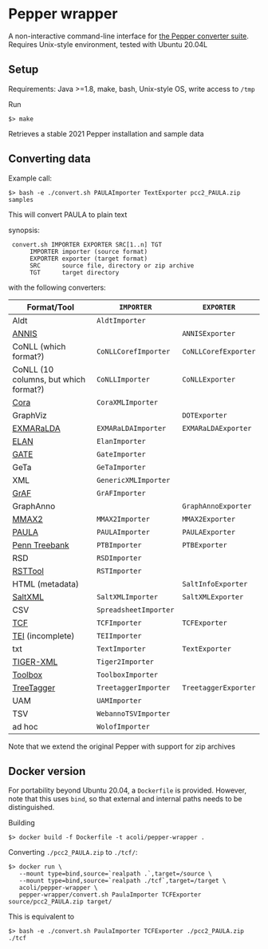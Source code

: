 
# Pepper wrapper

A non-interactive command-line interface for [the Pepper converter suite](https://corpus-tools.org/pepper).
Requires Unix-style environment, tested with Ubuntu 20.04L

## Setup

Requirements: Java >=1.8, make, bash, Unix-style OS, write access to `/tmp`

Run

    $> make

Retrieves a stable 2021 Pepper installation and sample data

## Converting data

Example call:

	$> bash -e ./convert.sh PAULAImporter TextExporter pcc2_PAULA.zip samples

This will convert PAULA to plain text

synopsis:

     convert.sh IMPORTER EXPORTER SRC[1..n] TGT
	      IMPORTER importer (source format)
	      EXPORTER exporter (target format)
	      SRC      source file, directory or zip archive
	      TGT      target directory

with the following converters:

|	Format/Tool	|	`IMPORTER`	|	`EXPORTER`	|
|	---	|	---	|	---	|
|	Aldt	|	`AldtImporter`	|		|
|	[ANNIS](https://corpus-tools.org/annis/)	|		|	`ANNISExporter`	|
|	CoNLL (which format?)	|	`CoNLLCorefImporter`	|	`CoNLLCorefExporter`	|
|	CoNLL (10 columns, but which format?)	|	`CoNLLImporter`	|	`CoNLLExporter`	|
|	[Cora](https://github.com/comphist/cora)	|	`CoraXMLImporter`	|		|
|	GraphViz	|		|	`DOTExporter`	|
|	[EXMARaLDA](https://exmaralda.org/)	|	`EXMARaLDAImporter`	|	`EXMARaLDAExporter`	|
|	[ELAN](https://www.mpi.nl/corpus/html/elan/)	|	`ElanImporter`	|		|
|	[GATE](https://gate.ac.uk/)	|	`GateImporter`	|		|
|	GeTa	|	`GeTaImporter`	|		|
|	XML	|	`GenericXMLImporter`	|		|
|	[GrAF](https://www.anc.org/software/anc-tool/)	|	`GrAFImporter`	|		|
|	GraphAnno	|		|	`GraphAnnoExporter`	|
|	[MMAX2](http://mmax2.net/)	|	`MMAX2Importer`	|	`MMAX2Exporter`	|
|	[PAULA](https://github.com/korpling/paula-xml)	|	`PAULAImporter`	|	`PAULAExporter`	|
|	[Penn Treebank](https://catalog.ldc.upenn.edu/docs/LDC95T7/cl93.html)	|	`PTBImporter`	|	`PTBExporter`	|
|	RSD	|	`RSDImporter`	|		|
|	[RSTTool](http://www.wagsoft.com/RSTTool/)	|	`RSTImporter`	|		|
|	HTML (metadata)	|		|	`SaltInfoExporter`	|
|	[SaltXML](https://github.com/korpling/salt)	|	`SaltXMLImporter`	|	`SaltXMLExporter`	|
|	CSV	|	`SpreadsheetImporter`	|		|
|	[TCF](https://weblicht.sfs.uni-tuebingen.de/weblichtwiki/index.php/The_TCF_Format)	|	`TCFImporter`	|	`TCFExporter`	|
|	[TEI](https://tei-c.org/) (incomplete)	|	`TEIImporter`	|		|
|	txt	|	`TextImporter`	|	`TextExporter`	|
|	[TIGER-XML](https://www.ims.uni-stuttgart.de/documents/ressourcen/werkzeuge/tigersearch/doc/html/TigerXML.html)	|	`Tiger2Importer`	|		|
|	[Toolbox](https://software.sil.org/toolbox/)	|	`ToolboxImporter`	|		|
|	[TreeTagger](https://www.cis.uni-muenchen.de/~schmid/tools/TreeTagger/)	|	`TreetaggerImporter`	|	`TreetaggerExporter`	|
|	UAM	|	`UAMImporter`	|		|
|	TSV	|	`WebannoTSVImporter`	|		|
|	ad hoc	|	`WolofImporter`	|		|

Note that we extend the original Pepper with support for zip archives

## Docker version

For portability beyond Ubuntu 20.04, a `Dockerfile` is provided. However, note that this uses `bind`, so that external and internal paths needs to be distinguished.

Building

    $> docker build -f Dockerfile -t acoli/pepper-wrapper .

Converting `./pcc2_PAULA.zip` to `./tcf/`:

    $> docker run \
       --mount type=bind,source=`realpath .`,target=/source \
       --mount type=bind,source=`realpath ./tcf`,target=/target \
       acoli/pepper-wrapper \
       pepper-wrapper/convert.sh PaulaImporter TCFExporter source/pcc2_PAULA.zip target/

This is equivalent to

    $> bash -e ./convert.sh PaulaImporter TCFExporter ./pcc2_PAULA.zip ./tcf
